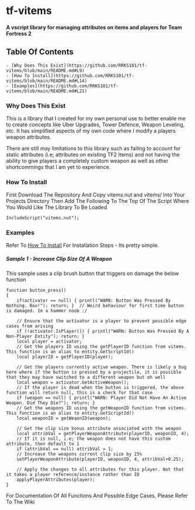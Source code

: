 # tf-vitems
#### A vscript library for managing attributes on items and players for Team Fortress 2

## Table Of Contents
    - [Why Does This Exist](https://github.com/RRKS101/tf-vitems/blob/main/README.md#L9)
    - [How To Install](https://github.com/RRKS101/tf-vitems/blob/main/README.md#L14)
    - [Examples](https://github.com/RRKS101/tf-vitems/blob/main/README.md#L21)

### Why Does This Exist
This is a library that I created for my own personal use to better enable me to create concepts like Uber Upgrades, Tower Defence, Weapon Leveling, etc. It has simplified aspects of my own code where I modify a players weapon attributes.

There are still may limitations to this library such as failing to account for static attributes (i.e; attributes on existing TF2 Items) and not having the ability to give players a completely custom weapon as well as other shortcommings that I am yet to experience. 

### How To Install
First Download The Repository And Copy vitems.nut and vitems/ Into Your Projects Directory
Then Add The Following To The Top Of The Script Where You Would Like The Library To Be Loaded
```Squirrel
IncludeScript("vitems.nut");
```

### Examples
Refer To [How To Install](https://github.com/RRKS101/tf-vitems/blob/main/README.md#L14) For Installation Steps - Its pretty simple.

##### Sample 1 - Increase Clip Size Of A Weapon
This sample uses a clip brush button that triggers on damage the below function
```Squirrel
function button_press()
{
	if(activator == null) { printl("WARN: Button Was Pressed By Nothing. Boo!"); return; }  // Weird behaviour for first time button is damaged. Im a hammer noob :/

    // Ensure that the activator is a player to prevent possible edge cases from arising
	if (!activator.IsPlayer()) { printl("WARN: Button Was Pressed By A Non-Player Entity"); return; }
	local player = activator;
    // Get the players ID using the getPlayerID function from vitems. This function is an alias to entity.GetScriptId()
	local playerID = getPlayerID(player);

    // Get the players currently active weapon. There is likely a bug here where if the button is pressed by a projectile, it is possible that they may have switched to a different weapon but oh well
	local weapon = activator.GetActiveWeapon();
    // If the player is dead when the button is triggered, the above function will return null, this is a check for that case
	if (weapon == null) { printl("WARN: Player Did Not Have An Active Weapon. Did They Die?"); return; }
    // Get the weapons ID using the getWeaponID function from vitems. This function is an alias to entity.GetScriptId()
	local weaponID = getWeaonID(weapon);

    // Get the clip size bonus attribute associated with the weapon
	local attribVal = getPlayerWeaponAttribute(playerID, weaponID, 4);
    // If it is null, i.e; the weapon does not have this custom attribute, then default to 1
	if (attribVal == null) attribVal = 1;
    // Increase the weapons current clip size by 25%
	setPlayerWeaponAttribute(playerID, weaponID, 4, attribVal+0.25);
	
    // Apply the changes to all attributes for this player. Not that it takes a player reference/instance rather than ID
	applyPlayerAttributes(player);
}
```

For Documentation Of All Functions And Possible Edge Cases, Please Refer To The Wiki